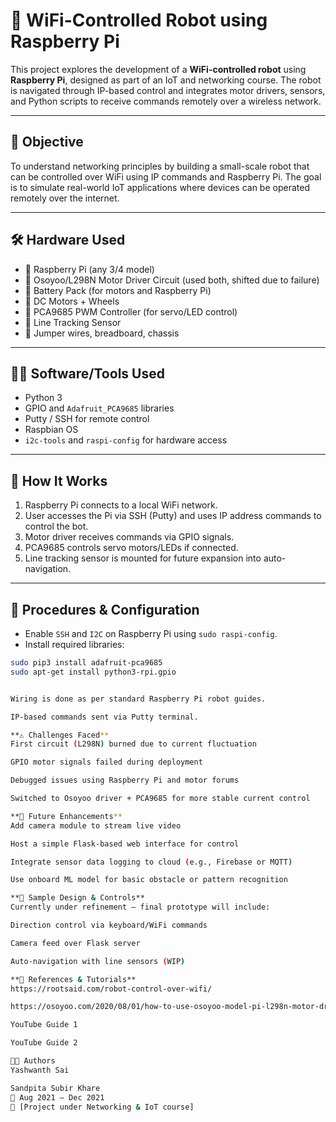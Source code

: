 # 🤖 WiFi-Controlled Robot using Raspberry Pi

This project explores the development of a **WiFi-controlled robot** using **Raspberry Pi**, designed as part of an IoT and networking course. The robot is navigated through IP-based control and integrates motor drivers, sensors, and Python scripts to receive commands remotely over a wireless network.

---

## 🎯 Objective

To understand networking principles by building a small-scale robot that can be controlled over WiFi using IP commands and Raspberry Pi. The goal is to simulate real-world IoT applications where devices can be operated remotely over the internet.

---

## 🛠️ Hardware Used

- 🧠 Raspberry Pi (any 3/4 model)
- 🔌 Osoyoo/L298N Motor Driver Circuit (used both, shifted due to failure)
- 🔋 Battery Pack (for motors and Raspberry Pi)
- 🛞 DC Motors + Wheels
- 🔄 PCA9685 PWM Controller (for servo/LED control)
- 📏 Line Tracking Sensor
- 🔌 Jumper wires, breadboard, chassis

---

## 🧑‍💻 Software/Tools Used

- Python 3
- GPIO and `Adafruit_PCA9685` libraries
- Putty / SSH for remote control
- Raspbian OS
- `i2c-tools` and `raspi-config` for hardware access

---

## 📶 How It Works

1. Raspberry Pi connects to a local WiFi network.
2. User accesses the Pi via SSH (Putty) and uses IP address commands to control the bot.
3. Motor driver receives commands via GPIO signals.
4. PCA9685 controls servo motors/LEDs if connected.
5. Line tracking sensor is mounted for future expansion into auto-navigation.

---

## 🧪 Procedures & Configuration

- Enable `SSH` and `I2C` on Raspberry Pi using `sudo raspi-config`.
- Install required libraries:

```bash
sudo pip3 install adafruit-pca9685
sudo apt-get install python3-rpi.gpio


Wiring is done as per standard Raspberry Pi robot guides.

IP-based commands sent via Putty terminal.

**⚠️ Challenges Faced**
First circuit (L298N) burned due to current fluctuation

GPIO motor signals failed during deployment

Debugged issues using Raspberry Pi and motor forums

Switched to Osoyoo driver + PCA9685 for more stable current control

**🚀 Future Enhancements**
Add camera module to stream live video

Host a simple Flask-based web interface for control

Integrate sensor data logging to cloud (e.g., Firebase or MQTT)

Use onboard ML model for basic obstacle or pattern recognition

**📸 Sample Design & Controls**
Currently under refinement — final prototype will include:

Direction control via keyboard/WiFi commands

Camera feed over Flask server

Auto-navigation with line sensors (WIP)

**🔗 References & Tutorials**
https://rootsaid.com/robot-control-over-wifi/

https://osoyoo.com/2020/08/01/how-to-use-osoyoo-model-pi-l298n-motor-driver-board-in-raspberry-pi-robot-car/

YouTube Guide 1

YouTube Guide 2

👨‍🔬 Authors
Yashwanth Sai

Sandpita Subir Khare
📅 Aug 2021 – Dec 2021
📍 [Project under Networking & IoT course]
